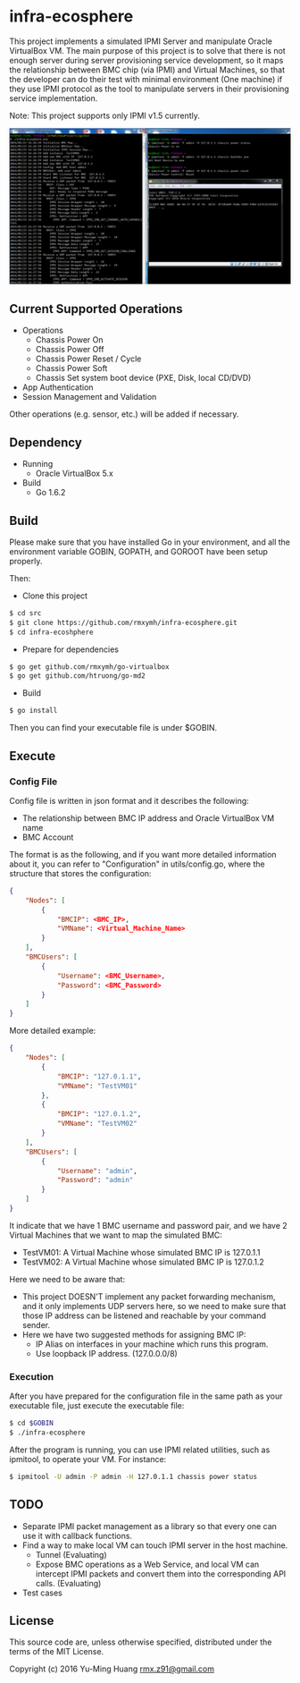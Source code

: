 # infra-ecosphere
This project implements a simulated IPMI Server and manipulate Oracle VirtualBox VM. The main purpose of this project is to solve that there is not enough server during server provisioning service development, so it maps the relationship between BMC chip (via IPMI) and Virtual Machines, so that the developer can do their test with minimal environment (One machine) if they use IPMI protocol as the tool to manipulate servers in their provisioning service implementation.
 
Note: This project supports only IPMI v1.5 currently.

![image](https://raw.githubusercontent.com/rmxymh/sandbox/master/documents/infra-ecosphere/screenshot.png)


## Current Supported Operations

* Operations
    * Chassis Power On
    * Chassis Power Off
    * Chassis Power Reset / Cycle
    * Chassis Power Soft
    * Chassis Set system boot device (PXE, Disk, local CD/DVD)
* App Authentication
* Session Management and Validation

Other operations (e.g. sensor, etc.) will be added if necessary.

## Dependency
* Running
    * Oracle VirtualBox 5.x
* Build
    * Go 1.6.2
    
## Build
Please make sure that you have installed Go in your environment, and all the environment variable GOBIN, GOPATH, and GOROOT have been setup properly.

Then:

* Clone this project
```sh
$ cd src
$ git clone https://github.com/rmxymh/infra-ecosphere.git
$ cd infra-ecoshphere
```

* Prepare for dependencies
```sh
$ go get github.com/rmxymh/go-virtualbox
$ go get github.com/htruong/go-md2
```

* Build
```sh
$ go install
```

Then you can find your executable file is under $GOBIN.

## Execute
### Config File
Config file is written in json format and it describes the following:

* The relationship between BMC IP address and Oracle VirtualBox VM name
* BMC Account

The format is as the following, and if you want more detailed information about it, you can refer to "Configuration" in utils/config.go, where the structure that stores the configuration:

```json
{
	"Nodes": [
		{
			"BMCIP": <BMC_IP>,
			"VMName": <Virtual_Machine_Name>
		}
	],
	"BMCUsers": [
		{
			"Username": <BMC_Username>,
			"Password": <BMC_Password>
		}
	]
}
```

More detailed example:

```json
{
	"Nodes": [
		{
			"BMCIP": "127.0.1.1",
			"VMName": "TestVM01"
		},
		{
			"BMCIP": "127.0.1.2",
			"VMName": "TestVM02"
		}
	],
	"BMCUsers": [
		{
			"Username": "admin",
			"Password": "admin"
		}
	]
}
```

It indicate that we have 1 BMC username and password pair, and we have 2 Virtual Machines that we want to map the simulated BMC:

* TestVM01: A Virtual Machine whose simulated BMC IP is 127.0.1.1
* TestVM02: A Virtual Machine whose simulated BMC IP is 127.0.1.2

Here we need to be aware that:

* This project DOESN'T implement any packet forwarding mechanism, and it only implements UDP servers here, so we need to make sure that those IP address can be listened and reachable by your command sender.
* Here we have two suggested methods for assigning BMC IP:
    * IP Alias on interfaces in your machine which runs this program.
    * Use loopback IP address. (127.0.0.0/8)

### Execution

After you have prepared for the configuration file in the same path as your executable file, just execute the executable file:

```sh
$ cd $GOBIN
$ ./infra-ecosphere
```

After the program is running, you can use IPMI related utilities, such as ipmitool, to operate your VM. For instance:

```sh
$ ipmitool -U admin -P admin -H 127.0.1.1 chassis power status
```

## TODO

* Separate IPMI packet management as a library so that every one can use it with callback functions.
* Find a way to make local VM can touch IPMI server in the host machine.
    * Tunnel (Evaluating)
    * Expose BMC operations as a Web Service, and local VM can intercept IPMI packets and convert them into the corresponding API calls. (Evaluating)
* Test cases

## License

This source code are, unless otherwise specified, distributed under the terms of the MIT License.

Copyright (c) 2016 Yu-Ming Huang <rmx.z91@gmail.com>
